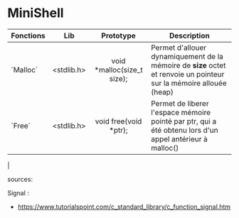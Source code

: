 # MiniShell

| Fonctions | Lib | Prototype | Description |
| --- | --- | :---:| --- |
| ´Malloc´| <stdlib.h> | void *malloc(size_t size); | Permet d'allouer dynamiquement de la mémoire de **size** octet et renvoie un pointeur sur la mémoire allouée (heap) |
| ´Free´ | <stdlib.h> | void free(void *ptr);      | Permet de liberer l'espace mémoire pointé par ptr, qui a été obtenu lors d'un appel antérieur à malloc() |
|

sources:

Signal :

- https://www.tutorialspoint.com/c_standard_library/c_function_signal.htm
